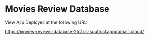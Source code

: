 # Movies Review Database

View App Deployed at the following URL:

https://movies-reviews-database-252.us-south.cf.appdomain.cloud/
